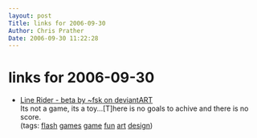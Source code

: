 ```yaml
---
layout: post
Title: links for 2006-09-30  
Author: Chris Prather
Date: 2006-09-30 11:22:28
---
```


# links for 2006-09-30
<ul class="delicious">
	<li>
		<div class="delicious-link"><a href="http://www.deviantart.com/deviation/40255643/">Line Rider - beta by ~fsk on deviantART</a></div>
		<div class="delicious-extended">Its not a game, its a toy...[T]here is no goals to achive and there is no score.</div>
		<div class="delicious-tags">(tags: <a href="http://del.icio.us/perigrin/flash">flash</a> <a href="http://del.icio.us/perigrin/games">games</a> <a href="http://del.icio.us/perigrin/game">game</a> <a href="http://del.icio.us/perigrin/fun">fun</a> <a href="http://del.icio.us/perigrin/art">art</a> <a href="http://del.icio.us/perigrin/design">design</a>)</div>
	</li>
</ul>

